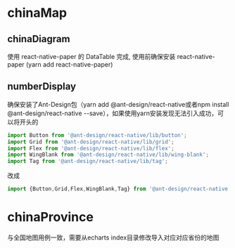 # chinaMap


## chinaDiagram
使用 react-native-paper 的 DataTable 完成, 使用前确保安装 react-native-paper (yarn add react-native-paper)

## numberDisplay
确保安装了Ant-Design包（yarn add  @ant-design/react-native或者npm install @ant-design/react-native --save），如果使用yarn安装发现无法引入成功，可以将开头的

```javascript
import Button from '@ant-design/react-native/lib/button';
import Grid from '@ant-design/react-native/lib/grid';
import Flex from '@ant-design/react-native/lib/flex';
import WingBlank from '@ant-design/react-native/lib/wing-blank';
import Tag from '@ant-design/react-native/lib/tag';
```

改成

```javascript
import {Button,Grid,Flex,WingBlank,Tag} from '@ant-design/react-native';
```

# chinaProvince
与全国地图用例一致，需要从echarts index目录修改导入对应对应省份的地图

